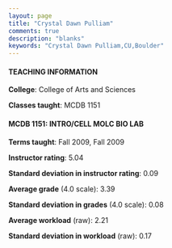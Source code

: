 ```yaml
---
layout: page
title: "Crystal Dawn Pulliam" 
comments: true
description: "blanks"
keywords: "Crystal Dawn Pulliam,CU,Boulder"
---
```

<head>
<script src="https://ajax.googleapis.com/ajax/libs/jquery/2.1.3/jquery.min.js"></script>
<script src="https://dl.dropboxusercontent.com/s/pc42nxpaw1ea4o9/highcharts.js?dl=0"></script>
<!-- <script src="../assets/js/highcharts.js"></script> -->
<style type="text/css">@font-face {
	font-family: "Bebas Neue";
	src: url(https://www.filehosting.org/file/details/544349/BebasNeue Regular.otf) format("opentype");
	}
	h1.Bebas { 
		font-family: "Bebas Neue", Verdana, Tahoma;
	}
</style>
</head>
	   
#### TEACHING INFORMATION

**College**: College of Arts and Sciences

**Classes taught**: MCDB 1151

#### MCDB 1151: INTRO/CELL MOLC BIO LAB

**Terms taught**: Fall 2009, Fall 2009

**Instructor rating**: 5.04

**Standard deviation in instructor rating**: 0.09

**Average grade** (4.0 scale): 3.39

**Standard deviation in grades** (4.0 scale): 0.08

**Average workload** (raw): 2.21

**Standard deviation in workload** (raw): 0.17


